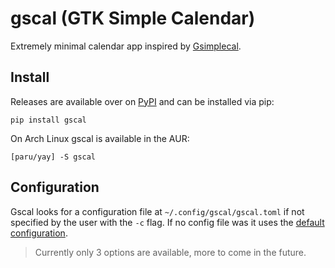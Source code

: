 # gscal (GTK Simple Calendar)
Extremely minimal calendar app inspired by [Gsimplecal](https://github.com/dmedvinsky/gsimplecal).

## Install
Releases are available over on [PyPI](https://pypi.org/project/gscal/) and can be installed via pip:

```
pip install gscal
```

On Arch Linux gscal is available in the AUR:

```
[paru/yay] -S gscal
```

## Configuration
Gscal looks for a configuration file at `~/.config/gscal/gscal.toml` if not specified by the user with the `-c` flag.
If no config file was it uses the [default configuration](https://github.com/Akmadan23/gscal/blob/master/config/gscal.toml).
> Currently only 3 options are available, more to come in the future.

